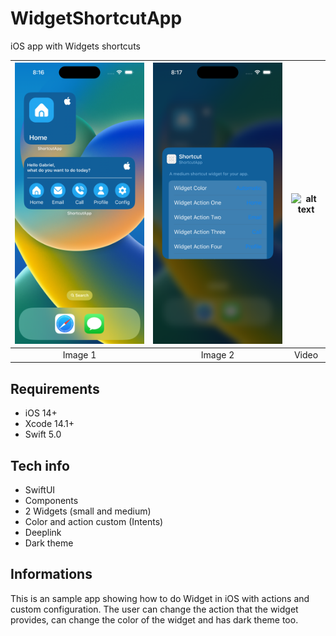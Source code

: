# WidgetShortcutApp
iOS app with Widgets shortcuts

| ![alt text](https://github.com/GabrielTargon/WidgetShortcutApp/blob/main/Images/Widget%201.png?raw=true) | ![alt text](https://github.com/GabrielTargon/WidgetShortcutApp/blob/main/Images/Widget%202.png?raw=true) | ![alt text](https://github.com/GabrielTargon/WidgetShortcutApp/blob/main/Images/Widget-Movie.gif) |
| :---: | :---: | :---: |
| Image 1 | Image 2 | Video |


## Requirements

- iOS 14+
- Xcode 14.1+
- Swift 5.0

## Tech info

- SwiftUI
- Components
- 2 Widgets (small and medium)
- Color and action custom (Intents)
- Deeplink
- Dark theme

## Informations

This is an sample app showing how to do Widget in iOS with actions and custom configuration.
The user can change the action that the widget provides, can change the color of the widget and has dark theme too.
